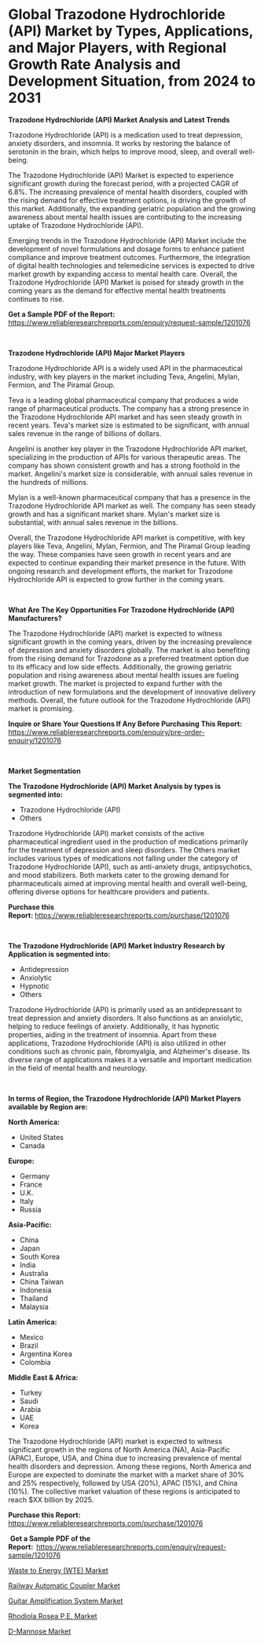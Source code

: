 <p><h1>Global Trazodone Hydrochloride (API) Market by Types, Applications, and Major Players, with Regional Growth Rate Analysis and Development Situation, from 2024 to 2031</h1></p><p><strong>Trazodone Hydrochloride (API) Market Analysis and Latest Trends</strong></p>
<p><p>Trazodone Hydrochloride (API) is a medication used to treat depression, anxiety disorders, and insomnia. It works by restoring the balance of serotonin in the brain, which helps to improve mood, sleep, and overall well-being. </p><p>The Trazodone Hydrochloride (API) Market is expected to experience significant growth during the forecast period, with a projected CAGR of 6.8%. The increasing prevalence of mental health disorders, coupled with the rising demand for effective treatment options, is driving the growth of this market. Additionally, the expanding geriatric population and the growing awareness about mental health issues are contributing to the increasing uptake of Trazodone Hydrochloride (API).</p><p>Emerging trends in the Trazodone Hydrochloride (API) Market include the development of novel formulations and dosage forms to enhance patient compliance and improve treatment outcomes. Furthermore, the integration of digital health technologies and telemedicine services is expected to drive market growth by expanding access to mental health care. Overall, the Trazodone Hydrochloride (API) Market is poised for steady growth in the coming years as the demand for effective mental health treatments continues to rise.</p></p>
<p><strong>Get a Sample PDF of the Report:&nbsp;</strong> <a href="https://www.reliableresearchreports.com/enquiry/request-sample/1201076">https://www.reliableresearchreports.com/enquiry/request-sample/1201076</a></p>
<p>&nbsp;</p>
<p><strong>Trazodone Hydrochloride (API) Major Market Players</strong></p>
<p><p>Trazodone Hydrochloride API is a widely used API in the pharmaceutical industry, with key players in the market including Teva, Angelini, Mylan, Fermion, and The Piramal Group. </p><p>Teva is a leading global pharmaceutical company that produces a wide range of pharmaceutical products. The company has a strong presence in the Trazodone Hydrochloride API market and has seen steady growth in recent years. Teva's market size is estimated to be significant, with annual sales revenue in the range of billions of dollars.</p><p>Angelini is another key player in the Trazodone Hydrochloride API market, specializing in the production of APIs for various therapeutic areas. The company has shown consistent growth and has a strong foothold in the market. Angelini's market size is considerable, with annual sales revenue in the hundreds of millions.</p><p>Mylan is a well-known pharmaceutical company that has a presence in the Trazodone Hydrochloride API market as well. The company has seen steady growth and has a significant market share. Mylan's market size is substantial, with annual sales revenue in the billions.</p><p>Overall, the Trazodone Hydrochloride API market is competitive, with key players like Teva, Angelini, Mylan, Fermion, and The Piramal Group leading the way. These companies have seen growth in recent years and are expected to continue expanding their market presence in the future. With ongoing research and development efforts, the market for Trazodone Hydrochloride API is expected to grow further in the coming years.</p></p>
<p>&nbsp;</p>
<p><strong>What Are The Key Opportunities For Trazodone Hydrochloride (API) Manufacturers?</strong></p>
<p><p>The Trazodone Hydrochloride (API) market is expected to witness significant growth in the coming years, driven by the increasing prevalence of depression and anxiety disorders globally. The market is also benefiting from the rising demand for Trazodone as a preferred treatment option due to its efficacy and low side effects. Additionally, the growing geriatric population and rising awareness about mental health issues are fueling market growth. The market is projected to expand further with the introduction of new formulations and the development of innovative delivery methods. Overall, the future outlook for the Trazodone Hydrochloride (API) market is promising.</p></p>
<p><strong>Inquire or Share Your Questions If Any Before Purchasing This Report:</strong> <a href="https://www.reliableresearchreports.com/enquiry/pre-order-enquiry/1201076">https://www.reliableresearchreports.com/enquiry/pre-order-enquiry/1201076</a></p>
<p>&nbsp;</p>
<p><strong>Market Segmentation</strong></p>
<p><strong>The Trazodone Hydrochloride (API) Market Analysis by types is segmented into:</strong></p>
<p><ul><li>Trazodone Hydrochloride (API)</li><li>Others</li></ul></p>
<p><p>Trazodone Hydrochloride (API) market consists of the active pharmaceutical ingredient used in the production of medications primarily for the treatment of depression and sleep disorders. The Others market includes various types of medications not falling under the category of Trazodone Hydrochloride (API), such as anti-anxiety drugs, antipsychotics, and mood stabilizers. Both markets cater to the growing demand for pharmaceuticals aimed at improving mental health and overall well-being, offering diverse options for healthcare providers and patients.</p></p>
<p><strong>Purchase this Report:&nbsp;</strong><a href="https://www.reliableresearchreports.com/purchase/1201076">https://www.reliableresearchreports.com/purchase/1201076</a></p>
<p>&nbsp;</p>
<p><strong>The Trazodone Hydrochloride (API) Market Industry Research by Application is segmented into:</strong></p>
<p><ul><li>Antidepression</li><li>Anxiolytic</li><li>Hypnotic</li><li>Others</li></ul></p>
<p><p>Trazodone Hydrochloride (API) is primarily used as an antidepressant to treat depression and anxiety disorders. It also functions as an anxiolytic, helping to reduce feelings of anxiety. Additionally, it has hypnotic properties, aiding in the treatment of insomnia. Apart from these applications, Trazodone Hydrochloride (API) is also utilized in other conditions such as chronic pain, fibromyalgia, and Alzheimer's disease. Its diverse range of applications makes it a versatile and important medication in the field of mental health and neurology.</p></p>
<p>&nbsp;</p>
<p><strong>In terms of Region, the Trazodone Hydrochloride (API) Market Players available by Region are:</strong></p>
<p>
    <p> <strong> North America: </strong>
        <ul>
            <li>United States</li>
            <li>Canada</li>
        </ul>
        </p> 
    <p> <strong> Europe: </strong>
        <ul>
            <li>Germany</li>
            <li>France</li>
            <li>U.K.</li>
            <li>Italy</li>
            <li>Russia</li>
        </ul>
        </p> 
    <p> <strong> Asia-Pacific: </strong>
        <ul>
            <li>China</li>
            <li>Japan</li>
            <li>South Korea</li>
            <li>India</li>
            <li>Australia</li>
            <li>China Taiwan</li>
            <li>Indonesia</li>
            <li>Thailand</li>
            <li>Malaysia</li>
        </ul>
        </p> 
    <p> <strong> Latin America: </strong>
        <ul>
            <li>Mexico</li>
            <li>Brazil</li>
            <li>Argentina Korea</li>
            <li>Colombia</li>
        </ul>
        </p> 
    <p> <strong> Middle East & Africa: </strong>
        <ul>
            <li>Turkey</li>
            <li>Saudi</li>
            <li>Arabia</li>
            <li>UAE</li>
            <li>Korea</li>
        </ul>
    </p>
    </p>
<p><p>The Trazodone Hydrochloride (API) market is expected to witness significant growth in the regions of North America (NA), Asia-Pacific (APAC), Europe, USA, and China due to increasing prevalence of mental health disorders and depression. Among these regions, North America and Europe are expected to dominate the market with a market share of 30% and 25% respectively, followed by USA (20%), APAC (15%), and China (10%). The collective market valuation of these regions is anticipated to reach $XX billion by 2025.</p></p>
<p><strong>Purchase this Report: </strong><a href="https://www.reliableresearchreports.com/purchase/1201076">https://www.reliableresearchreports.com/purchase/1201076</a></p>
<p>&nbsp;<strong>Get a Sample PDF of the Report:&nbsp;&nbsp;</strong><a href="https://www.reliableresearchreports.com/enquiry/request-sample/1201076">https://www.reliableresearchreports.com/enquiry/request-sample/1201076</a></p>
<p><strong></strong></p>
<p><p><a href="https://issuu.com/reportprime-2/docs/waste-to-energy-wte-market-size-2030.pptx">Waste to Energy (WTE) Market</a></p><p><a href="https://issuu.com/reportprime-2/docs/railway-automatic-coupler-market-size-2030.pptx">Railway Automatic Coupler Market</a></p><p><a href="https://issuu.com/reportprime-2/docs/guitar-amplification-system-market-size-2030.pptx">Guitar Amplification System Market</a></p><p><a href="https://github.com/tamvrosiya/Market-Research-Report-List-2/blob/main/rhodiola-rosea-pe-market.md">Rhodiola Rosea P.E. Market</a></p><p><a href="https://github.com/pizolina/Market-Research-Report-List-3/blob/main/d-mannose-market.md">D-Mannose Market</a></p></p>